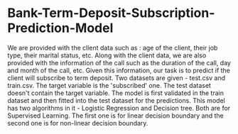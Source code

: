 # Bank-Term-Deposit-Subscription-Prediction-Model
We are provided with the client data such as : age of the client, their job type, their marital status, etc. Along with the client data, we are also provided with the information of the call such as the duration of the call, day and month of the call, etc. Given this information, our task is to predict if the client will subscribe to term deposit.
Two datasets are given - test.csv and train.csv. The target variable is the 'subscribed' one. The test dataset doesn't contain the target variable. The model is first validated in the train dataset and then fitted into the test dataset for the predictions.
This model has two algorithms in it - Logistic Regression and Decision tree. Both are for Supervised Learning. The first one is for linear decision boundary and the second one is for non-linear decision boundary.
